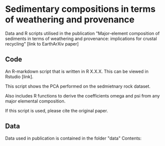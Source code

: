 # Sedimentary compositions in terms of weathering and provenance 

Data and R scripts utilised in the publication "Major-element composition of sediments in terms of weathering and provenance: implications for crustal recycling" [link to EarthArXiv paper]

## Code

An R-markdown script that is written in R X.X.X. This can be viewed in Rstudio [link]. 

This script shows the PCA performed on the sedmietnary rock dataset. 

Also includes R functions to derive the coefficients omega and psi from any major elemental composition. 

If this script is used, please cite the original paper.

## Data

Data used in publication is contained in the folder "data" 
Contents: 

